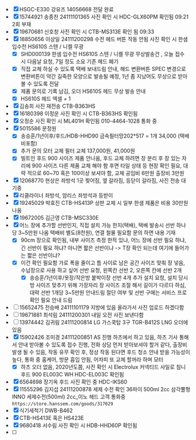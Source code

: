 - [x] HSGC-E330 강유즈 14056668 전달 완료
- [x] 15744921 송종찬 24111101365 사진 확인 시 HDC-GLX60PM 확인됨 09:21 2회 부재
- [x] 19670681 신호창 사진 확인 시 CTB-MS313E 확인 됨 09:33
- [x] 18850656 이상일 24111200298 수전 헤드 버튼 작동 안됨 사진 확인 시 한샘 입수전 HS610S 스텐 / 니켈 무광
  - [x] SHD000139 한샘 입수전 HS610S 스텐 / 니켈 무광 무상발송건 , 오늘 접수 시 다음날 요청, 7일 정도 소요 기존 헤드 폐기
  - [x] 직접 교체 하실 수 있도록 택배 보내드림 안내, 해드 변환버튼 SPEC 변경으로 변환버튼이 약간 길죽한 모양으로 발송될 예정, 1년 좀 지났어도 무상으로 받아 볼 수 있도록 전달
  - [x] 제품 문의로 기록 남김, 오더 HS610S 헤드 무상 발송 안내
  - [x] HS610S 헤드 엑셀 + 1
- [x] 김송희 사진 재전송 CTB-B363HS
- [x] 16180398 이정운 사진 확인 시 CTB-B363HS 확인됨
- [x] 오정순 사진 확인 시 ML401H 확인됨 010-4464-1028 통화 중
- [x] 5015586 문정원 
  - [x] 송승훈/1년이후/후드/HDB-HHD90 금속필터망202*517 = 1개  34,000 (택배비포함)
  - [x] 추가 문의 모터 교체 필터 교체  137,000원, 41,000원 
  - [x] 빌트인 후드 900 사이즈 제품 안나옴, 후드 교체 하려면 장 분리 후 장 있는 자리에 900 사이즈 다른 제품 교체 해야 함 후면 타일 상태 등 현장 확인 필요, 대략 적으로 60~70 혹은 100이상 보셔야 함, 교체 공임비 6만원 출장비 3만원
- [x] 12068770 현상은 좌방석 1곳 찢어짐, 옆 갈라짐, 등닫이 갈라짐, 사진 전송 대기중
- [x] 리클라이너 좌방석, 암리스 좌방석과 등받이
- [x] 19245029 박효진 CTB-HS413P 상판 교체 시 일부 한샘 제품은 비용 30만원 나옴
- [x] 19672005 김근영 CTB-MSC330E
- [x] 어느 장에 추가할 선반인지, 직접 설치 가능 한지(택배), 택배 발송시 선반 하나당 3~5만원 나옴 택배비 별도(8천원), 연결 철물 필요함 문의 하면 내용 기재
  - [x] 90cm 장으로 확인됨, 내부 사이즈 측정 한적 있냐, 어느 장에 선반 필요 하냐, 긴 선반이 필요 하냐? 아니면 짧은 선반이냐 -> T장 확인 되는데 여기에 들어가는 짧은 선반이냐? 
  - [x] 이건 확인 필요함 가로 폭을 줄이고 틈 사이로 남은 공간 사이즈 맞춰 장 넣음, 수납장으로 사용 하고 싶어 선반 요청, 왼쪽칸 선반 2, 오른쪽 칸에 선반 2개 
    - [x] 송승훈/1년이후/옷장/작은방 붙박이장 선반 4개 추가 설치 요청, 설치 당시 방 사이즈 맞추기 위해 가장자리 장 사이즈 조절 해서 길이가 다르다 하심, 대략 선반 1개당 3~5만원 안내드림 절단 여부 및 선반 구매는 서비스 프로 확인 필요 안내 드림
- [ ] 15652475 전승배 24111101179 지방에 있음 올라가서 사진 업로드 하겠다함
- [ ] 19671881 최석림 24111200301 내일 오전 사진 보낸다함
- [ ] 13974442 김귀림 24111200814 LG 가스쿡탑 3구 TGR-B412S LNG 오더에 있음 
- [x] 15902426 조미경 24111200851 AS 진행 하츠에서 하고 있음, 하츠 기사 통해서 안내 받아볼 수 있도록 접수 진행, 전화 상담 먼저 받아보셔야 할거 같다, 출장비 발생 될 수 있음, 작동 유무 확인 후, 정상 작동 된다면 후드 청소 안내 받을 가능성이 높다, 통화 중 홈케어, 방문 흡입 안됨, 어차피 또 교체 할꺼라 하며 모터
  - [x] 하츠 오더 없음, 2020년도쯤, 사진 확인 시 Electrolux 커넥티드 사일로 침니후드 900 EL003C WH HDC-EL003C 확인됨 
- [x] 6564698 장기옥 후드 사진 확인 중 HDC-IKS60
- [x] 11555296 김지섭  24111200878 세제 수전 확인 36파이 500ml 2cc 삼각뿔형 INNO 세제수전(500ml) 2cc_이노 헤드 고객 통화중 `https://store.hanssem.com/goods/317029`
- [x] 식기세척기 DWB-B462 
- [x] CTB-HS413E 혹은 HS423E
- [x] 9680418 서수림 사진 확인 시 HDB-HHD60P 확인됨
- [ ] 